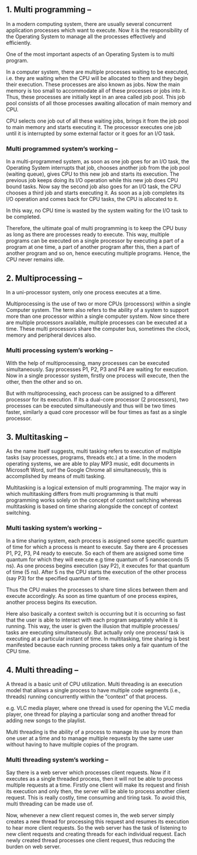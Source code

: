 ## 1. Multi programming –

In a modern computing system, there are usually several concurrent application processes which want to execute. Now it is the responsibility of the Operating System to manage all the processes effectively and efficiently.

One of the most important aspects of an Operating System is to multi program.

In a computer system, there are multiple processes waiting to be executed, i.e. they are waiting when the CPU will be allocated to them and they begin their execution. These processes are also known as jobs. Now the main memory is too small to accommodate all of these processes or jobs into it. Thus, these processes are initially kept in an area called job pool. This job pool consists of all those processes awaiting allocation of main memory and CPU.

CPU selects one job out of all these waiting jobs, brings it from the job pool to main memory and starts executing it. The processor executes one job until it is interrupted by some external factor or it goes for an I/O task.

### Multi programmed system’s working –

In a multi-programmed system, as soon as one job goes for an I/O task, the Operating System interrupts that job, chooses another job from the job pool (waiting queue), gives CPU to this new job and starts its execution. The previous job keeps doing its I/O operation while this new job does CPU bound tasks. Now say the second job also goes for an I/O task, the CPU chooses a third job and starts executing it. As soon as a job completes its I/O operation and comes back for CPU tasks, the CPU is allocated to it.

In this way, no CPU time is wasted by the system waiting for the I/O task to be completed.

Therefore, the ultimate goal of multi programming is to keep the CPU busy as long as there are processes ready to execute. This way, multiple programs can be executed on a single processor by executing a part of a program at one time, a part of another program after this, then a part of another program and so on, hence executing multiple programs. Hence, the CPU never remains idle.


## 2. Multiprocessing –

In a uni-processor system, only one process executes at a time.

Multiprocessing is the use of two or more CPUs (processors) within a single Computer system. The term also refers to the ability of a system to support more than one processor within a single computer system. Now since there are multiple processors available, multiple processes can be executed at a time. These multi processors share the computer bus, sometimes the clock, memory and peripheral devices also.

### Multi processing system’s working –

With the help of multiprocessing, many processes can be executed simultaneously. Say processes P1, P2, P3 and P4 are waiting for execution. Now in a single processor system, firstly one process will execute, then the other, then the other and so on.

But with multiprocessing, each process can be assigned to a different processor for its execution. If its a dual-core processor (2 processors), two processes can be executed simultaneously and thus will be two times faster, similarly a quad core processor will be four times as fast as a single processor.


## 3. Multitasking –

As the name itself suggests, multi tasking refers to execution of multiple tasks (say processes, programs, threads etc.) at a time. In the modern operating systems, we are able to play MP3 music, edit documents in Microsoft Word, surf the Google Chrome all simultaneously, this is accomplished by means of multi tasking.

Multitasking is a logical extension of multi programming. The major way in which multitasking differs from multi programming is that multi programming works solely on the concept of context switching whereas multitasking is based on time sharing alongside the concept of context switching.

### Multi tasking system’s working –

In a time sharing system, each process is assigned some specific quantum of time for which a process is meant to execute. Say there are 4 processes P1, P2, P3, P4 ready to execute. So each of them are assigned some time quantum for which they will execute e.g time quantum of 5 nanoseconds (5 ns). As one process begins execution (say P2), it executes for that quantum of time (5 ns). After 5 ns the CPU starts the execution of the other process (say P3) for the specified quantum of time.

Thus the CPU makes the processes to share time slices between them and execute accordingly. As soon as time quantum of one process expires, another process begins its execution.

Here also basically a context switch is occurring but it is occurring so fast that the user is able to interact with each program separately while it is running. This way, the user is given the illusion that multiple processes/ tasks are executing simultaneously. But actually only one process/ task is executing at a particular instant of time. In multitasking, time sharing is best manifested because each running process takes only a fair quantum of the CPU time.


## 4. Multi threading –
A thread is a basic unit of CPU utilization. Multi threading is an execution model that allows a single process to have multiple code segments (i.e., threads) running concurrently within the “context” of that process.

e.g. VLC media player, where one thread is used for opening the VLC media player, one thread for playing a particular song and another thread for adding new songs to the playlist.

Multi threading is the ability of a process to manage its use by more than one user at a time and to manage multiple requests by the same user without having to have multiple copies of the program.

### Multi threading system’s working –

Say there is a web server which processes client requests. Now if it executes as a single threaded process, then it will not be able to process multiple requests at a time. Firstly one client will make its request and finish its execution and only then, the server will be able to process another client request. This is really costly, time consuming and tiring task. To avoid this, multi threading can be made use of.

Now, whenever a new client request comes in, the web server simply creates a new thread for processing this request and resumes its execution to hear more client requests. So the web server has the task of listening to new client requests and creating threads for each individual request. Each newly created thread processes one client request, thus reducing the burden on web server.


